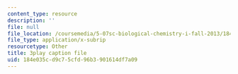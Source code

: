 ```yaml
---
content_type: resource
description: ''
file: null
file_location: /coursemedia/5-07sc-biological-chemistry-i-fall-2013/184e035cd9c75cfd96b3901614df7a09_bmnKAp3EZ5o.vtt
file_type: application/x-subrip
resourcetype: Other
title: 3play caption file
uid: 184e035c-d9c7-5cfd-96b3-901614df7a09
---
```

